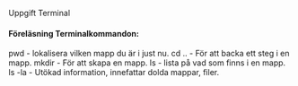 Uppgift Terminal


#### Föreläsning Terminalkommandon:

pwd - lokalisera vilken mapp du är i just nu.
cd .. - För att backa ett steg i en mapp.
mkdir <Mappnamn> - För att skapa en mapp.
ls - lista på vad som finns i en mapp.
ls -la - Utökad information, innefattar dolda mappar, filer.

